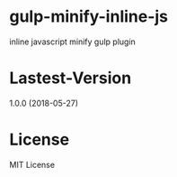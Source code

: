# gulp-minify-inline-js 
inline javascript minify gulp plugin

# Lastest-Version
1.0.0 (2018-05-27)

# License
MIT License